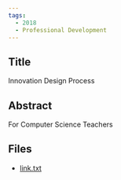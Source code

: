 ```yaml
---
tags:
  - 2018
  - Professional Development
---
```

    
## Title

Innovation Design Process

## Abstract

For Computer Science Teachers

## Files

- [link.txt](resources/2018/Luke_Persaud/link.txt)
